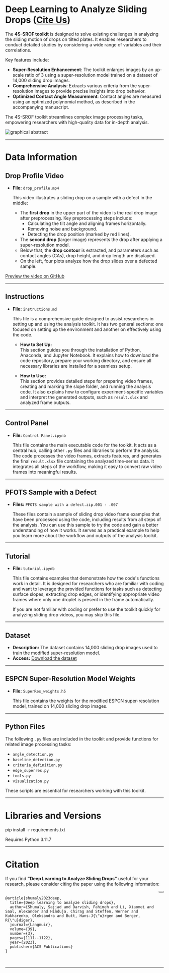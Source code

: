 # Deep Learning to Analyze Sliding Drops ([Cite Us](#citation))

The **4S-SROF toolkit** is designed to solve existing challenges in analyzing the sliding motion of drops on tilted plates. It enables researchers to conduct detailed studies by considering a wide range of variables and their correlations.

Key features include:
- **Super-Resolution Enhancement**: The toolkit enlarges images by an up-scale ratio of 3 using a super-resolution model trained on a dataset of 14,000 sliding drop images.
- **Comprehensive Analysis**: Extracts various criteria from the super-resolution images to provide precise insights into drop behavior.
- **Optimized Contact Angle Measurement**: Contact angles are measured using an optimized polynomial method, as described in the accompanying manuscript.

The 4S-SROF toolkit streamlines complex image processing tasks, empowering researchers with high-quality data for in-depth analysis.

![graphical abstract](https://user-images.githubusercontent.com/57271994/194614949-8736973c-4df3-4449-9a21-bc2423405648.png)

---
# Data Information

## Drop Profile Video

- **File:** `drop_profile.mp4`

    This video illustrates a sliding drop on a sample with a defect in the middle:

    - The **first drop** in the upper part of the video is the real drop image after preprocessing. Key preprocessing steps include:
      - Calculating the tilt angle and aligning frames horizontally.
      - Removing noise and background.
      - Detecting the drop position (marked by red lines).
    - The **second drop** (larger image) represents the drop after applying a super-resolution model.
    - Below that, the **drop contour** is extracted, and parameters such as contact angles (CAs), drop height, and drop length are displayed.
    - On the left, four plots analyze how the drop slides over a defected sample.

[Preview the video on GitHub](https://github.com/AK-Berger/4S-SROF/assets/57271994/4130c91c-193a-4bf9-b08d-e2df878f88bf)

---

## Instructions

- **File:** `instructions.md`  

    This file is a comprehensive guide designed to assist researchers in setting up and using the analysis toolkit. It has two general sections: one focused on setting up the environment and another on effectively using the code.

    - **How to Set Up:**  
      This section guides you through the installation of Python, Anaconda, and Jupyter Notebook. It explains how to download the code repository, prepare your working directory, and ensure all necessary libraries are installed for a seamless setup.  

    - **How to Use:**  
      This section provides detailed steps for preparing video frames, creating and marking the slope folder, and running the analysis code. It also explains how to configure experiment-specific variables and interpret the generated outputs, such as `result.xlsx` and analyzed frame outputs.

---
## Control Panel

- **File:** `Control Panel.ipynb`  

    This file contains the main executable code for the toolkit. It acts as a central hub, calling other `.py` files and libraries to perform the analysis. The code processes the video frames, extracts features, and generates the final `result.xlsx` file containing the analyzed time-series data. It integrates all steps of the workflow, making it easy to convert raw video frames into meaningful results.


---
## PFOTS Sample with a Defect

- **Files:** `PFOTS sample with a defect.zip.001 - .007`  

    These files contain a sample of sliding drop video frame examples that have been processed using the code, including results from all steps of the analysis. You can use this sample to try the code and gain a better understanding of how it works. It serves as a practical example to help you learn more about the workflow and outputs of the analysis toolkit.

---
## Tutorial

- **File:** `tutorial.ipynb`  

    This file contains examples that demonstrate how the code's functions work in detail. It is designed for researchers who are familiar with coding and want to leverage the provided functions for tasks such as detecting surface slopes, extracting drop edges, or identifying appropriate video frames where only one droplet is present in the frame automatically.  

    If you are not familiar with coding or prefer to use the toolkit quickly for analyzing sliding drop videos, you may skip this file.

---


## Dataset

- **Description:** The dataset contains 14,000 sliding drop images used to train the modified super-resolution model.
- **Access:** [Download the dataset](https://www.kaggle.com/datasets/sajjdeus/4s-srof)

---

## ESPCN Super-Resolution Model Weights

- **File:** `SuperRes_weights.h5`

    This file contains the weights for the modified ESPCN super-resolution model, trained on 14,000 sliding drop images.

---

## Python Files

The following `.py` files are included in the toolkit and provide functions for related image processing tasks:

- `angle_detection.py`
- `baseline_detection.py`
- `criteria_definition.py`
- `edge_superres.py`
- `tools.py`
- `visualization.py`

These scripts are essential for researchers working with this toolkit.

---

# Libraries and Versions

pip install -r requirements.txt

Requires Python 3.11.7

---
# Citation

If you find **"Deep Learning to Analyze Sliding Drops"** useful for your research, please consider citing the paper using the following information:

<div style="position: relative;">
  <pre>
    <code>
@article{shumaly2023deep,
  title={Deep learning to analyze sliding drops},
  author={Shumaly, Sajjad and Darvish, Fahimeh and Li, Xiaomei and Saal, Alexander and Hinduja, Chirag and Steffen, Werner and Kukharenko, Oleksandra and Butt, Hans-J{\"u}rgen and Berger, R{\"u}diger},
  journal={Langmuir},
  volume={39},
  number={3},
  pages={1111--1122},
  year={2023},
  publisher={ACS Publications}
}
    </code>
  </pre>
  <button onclick="copyText(this)" style="position: absolute; top: 0; right: 0;"></button>
</div>





---
